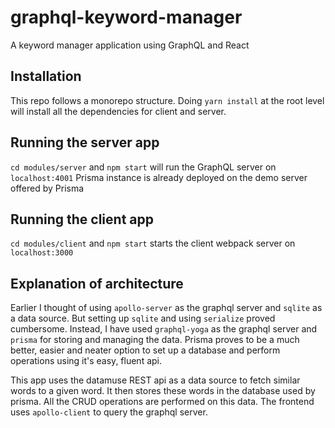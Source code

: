 # graphql-keyword-manager

A keyword manager application using GraphQL and React

## Installation
This repo follows a monorepo structure. Doing `yarn install` at the root level will install all the dependencies for client and server.

## Running the server app

`cd modules/server` and `npm start` will run the GraphQL server on `localhost:4001`
Prisma instance is already deployed on the demo server offered by Prisma

## Running the client app

`cd modules/client` and `npm start` starts the client webpack server on `localhost:3000`

## Explanation of architecture

Earlier I thought of using `apollo-server` as the graphql server and `sqlite` as a data source. But setting up `sqlite` and using `serialize` proved cumbersome. Instead, I have used `graphql-yoga` as the graphql server and `prisma` for storing and managing the data. Prisma proves to be a much better, easier and neater option to set up a database and perform operations using it's easy, fluent api.

This app uses the datamuse REST api as a data source to fetch similar words to a given word. It then stores these words in the database used by prisma. All the CRUD operations are performed on this data. The frontend uses `apollo-client` to query the graphql server.
